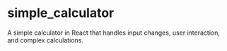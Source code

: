 # simple_calculator
A simple calculator in React that handles input changes, user interaction, and complex calculations. 
